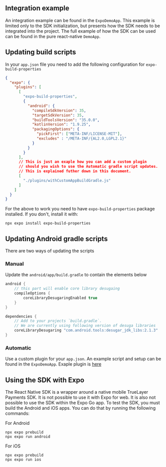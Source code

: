 ## Integration example

An integration example can be found in the `ExpoDemoApp`. This example is limited only to the SDK initialization, but presents how the SDK needs to be integrated into the project.
The full example of how the SDK can be used can be found in the pure react-native `DemoApp`.

## Updating build scripts

In your `app.json` file you need to add the following configuration for `expo-build-properties`

```json
{
  "expo": {
    "plugins": [
      [
        "expo-build-properties",
        {
          "android": {
            "compileSdkVersion": 35,
            "targetSdkVersion": 35,
            "buildToolsVersion": "35.0.0",
            "kotlinVersion": "1.9.25",
            "packagingOptions": {
              "pickFirst": ["META-INF/LICENSE-MIT"],
              "excludes" : "/META-INF/{AL2.0,LGPL2.1}"
            }
          }
        }
      ],
      // This is just an exaple how you can add a custom plugin
      // should you wish to use the Automatic gradle script updates.
      // This is explained futher down in this document.
      [
        "./plugins/withCustomAppBuildGradle.js"
      ]
    ]        
  }
}
```

For the above to work you need to have `expo-build-properties` package installed. If you don't, install it with:

`npx expo install expo-build-properties`

## Updating Android gradle scripts

There are two ways of updating the scripts

### Manual

Update the `android/app/build.gradle` to contain the elements below

```groovy
android {
    // this part will enable core library desugaing
    compileOptions {
        coreLibraryDesugaringEnabled true
    }
}

dependencies {
    // Add to your projects `build.gradle`.
    // We are currently using following version of desuga libraries
    coreLibraryDesugaring "com.android.tools:desugar_jdk_libs:2.1.3"
}
```

### Automatic

Use a custom plugin for your `app.json`. An example script and setup can be found in the `ExpoDemoApp`. Exaple plugin is [here](../ExpoDemoApp/plugins/withCustomAppBuildGradle.js)

## Using the SDK with Expo

The React Native SDK is a wrapper around a native mobile TrueLayer Payments SDK. It is not possible to use it with Expo for web.
It is also not possible to use the SDK within the Expo Go app. To test the SDK, you must build the Android and iOS apps.
You can do that by running the following commands:

For Android
```text
npx expo prebuild
npx expo run android
```
For iOS
```text
npx expo prebuild
npx expo run ios
```